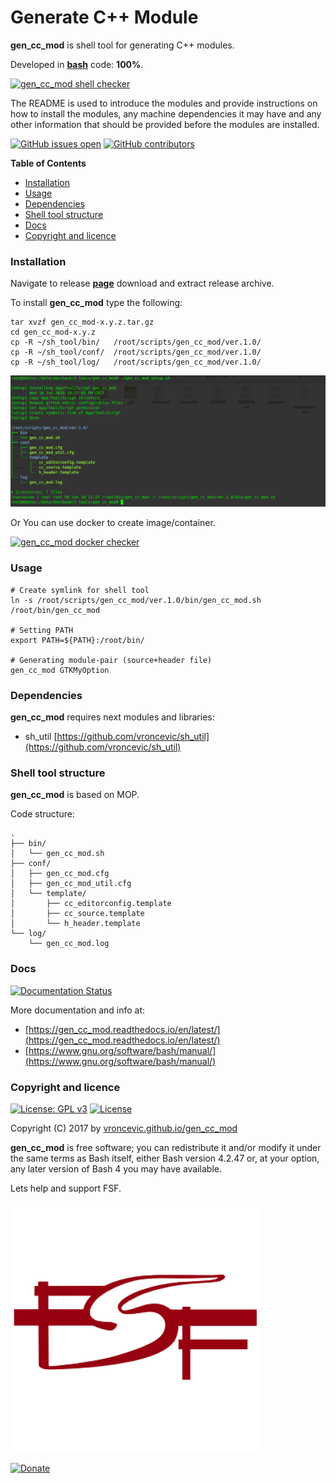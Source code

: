 # Generate C++ Module

**gen_cc_mod** is shell tool for generating C++ modules.

Developed in **[bash](https://en.wikipedia.org/wiki/Bash_(Unix_shell))** code: **100%**.

[![gen_cc_mod shell checker](https://github.com/vroncevic/gen_cc_mod/workflows/gen_cc_mod%20shell%20checker/badge.svg)](https://github.com/vroncevic/gen_cc_mod/actions?query=workflow%3A%22gen_cc_mod+shell+checker%22)

The README is used to introduce the modules and provide instructions on
how to install the modules, any machine dependencies it may have and any
other information that should be provided before the modules are installed.

[![GitHub issues open](https://img.shields.io/github/issues/vroncevic/gen_cc_mod.svg)](https://github.com/vroncevic/gen_cc_mod/issues) [![GitHub contributors](https://img.shields.io/github/contributors/vroncevic/gen_cc_mod.svg)](https://github.com/vroncevic/gen_cc_mod/graphs/contributors)

<!-- START doctoc generated TOC please keep comment here to allow auto update -->
<!-- DON'T EDIT THIS SECTION, INSTEAD RE-RUN doctoc TO UPDATE -->
**Table of Contents**

- [Installation](#installation)
- [Usage](#usage)
- [Dependencies](#dependencies)
- [Shell tool structure](#shell-tool-structure)
- [Docs](#docs)
- [Copyright and licence](#copyright-and-licence)

<!-- END doctoc generated TOC please keep comment here to allow auto update -->

### Installation

Navigate to release **[page](https://github.com/vroncevic/gen_cc_mod/releases)** download and extract release archive.

To install **gen_cc_mod** type the following:

```
tar xvzf gen_cc_mod-x.y.z.tar.gz
cd gen_cc_mod-x.y.z
cp -R ~/sh_tool/bin/   /root/scripts/gen_cc_mod/ver.1.0/
cp -R ~/sh_tool/conf/  /root/scripts/gen_cc_mod/ver.1.0/
cp -R ~/sh_tool/log/   /root/scripts/gen_cc_mod/ver.1.0/
```

![alt tag](https://raw.githubusercontent.com/vroncevic/gen_cc_mod/dev/docs/setup_tree.png)

Or You can use docker to create image/container.

[![gen_cc_mod docker checker](https://github.com/vroncevic/gen_cc_mod/workflows/gen_cc_mod%20docker%20checker/badge.svg)](https://github.com/vroncevic/gen_cc_mod/actions?query=workflow%3A%22gen_cc_mod+docker+checker%22)

### Usage

```
# Create symlink for shell tool
ln -s /root/scripts/gen_cc_mod/ver.1.0/bin/gen_cc_mod.sh /root/bin/gen_cc_mod

# Setting PATH
export PATH=${PATH}:/root/bin/

# Generating module-pair (source+header file)
gen_cc_mod GTKMyOption
```

### Dependencies

**gen_cc_mod** requires next modules and libraries:
* sh_util [https://github.com/vroncevic/sh_util](https://github.com/vroncevic/sh_util)

### Shell tool structure

**gen_cc_mod** is based on MOP.

Code structure:
```
.
├── bin/
│   └── gen_cc_mod.sh
├── conf/
│   ├── gen_cc_mod.cfg
│   ├── gen_cc_mod_util.cfg
│   └── template/
│       ├── cc_editorconfig.template
│       ├── cc_source.template
│       └── h_header.template
└── log/
    └── gen_cc_mod.log
```

### Docs

[![Documentation Status](https://readthedocs.org/projects/gen_cc_mod/badge/?version=latest)](https://gen_cc_mod.readthedocs.io/projects/gen_cc_mod/en/latest/?badge=latest)

More documentation and info at:
* [https://gen_cc_mod.readthedocs.io/en/latest/](https://gen_cc_mod.readthedocs.io/en/latest/)
* [https://www.gnu.org/software/bash/manual/](https://www.gnu.org/software/bash/manual/)

### Copyright and licence

[![License: GPL v3](https://img.shields.io/badge/License-GPLv3-blue.svg)](https://www.gnu.org/licenses/gpl-3.0) [![License](https://img.shields.io/badge/License-Apache%202.0-blue.svg)](https://opensource.org/licenses/Apache-2.0)

Copyright (C) 2017 by [vroncevic.github.io/gen_cc_mod](https://vroncevic.github.io/gen_cc_mod)

**gen_cc_mod** is free software; you can redistribute it and/or modify
it under the same terms as Bash itself, either Bash version 4.2.47 or,
at your option, any later version of Bash 4 you may have available.

Lets help and support FSF.

[![Free Software Foundation](https://raw.githubusercontent.com/vroncevic/gen_cc_mod/dev/docs/fsf-logo_1.png)](https://my.fsf.org/)

[![Donate](https://www.paypalobjects.com/en_US/i/btn/btn_donateCC_LG.gif)](https://my.fsf.org/donate/)
